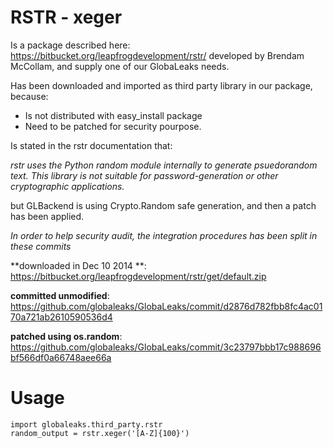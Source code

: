 # RSTR - xeger

Is a package described here: https://bitbucket.org/leapfrogdevelopment/rstr/ developed 
by Brendam McCollam, and supply one of our GlobaLeaks needs.

Has been downloaded and imported as third party library in our package, because:

  * Is not distributed with easy\_install package
  * Need to be patched for security pourpose.

Is stated in the rstr documentation that:

*rstr uses the Python random module internally to generate psuedorandom text.
This library is not suitable for password-generation or other cryptographic applications.*

but GLBackend is using Crypto.Random safe generation, and then a patch has been applied. 


*In order to help security audit, the integration procedures has been split in these commits*

**downloaded in Dec 10 2014 **: https://bitbucket.org/leapfrogdevelopment/rstr/get/default.zip

**committed unmodified**: https://github.com/globaleaks/GlobaLeaks/commit/d2876d782fbb8fc4ac0170a721ab2610590536d4

**patched using os.random**: https://github.com/globaleaks/GlobaLeaks/commit/3c23797bbb17c988696bf566df0a66748aee66a

# Usage

    import globaleaks.third_party.rstr
    random_output = rstr.xeger('[A-Z]{100}')
